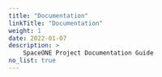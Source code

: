 ```yaml
---
title: "Documentation"
linkTitle: "Documentation"
weight: 1
date: 2022-01-07
description: >
    SpaceONE Project Documentation Guide
no_list: true
---
```


